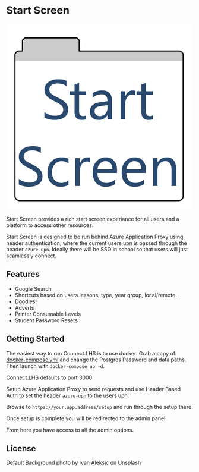 # Start Screen

![Start Screen Logo](./public/img/logo.png)

Start Screen provides a rich start screen experiance for all users and a
platform to access other resources.

Start Screen is designed to be run behind Azure Application Proxy using header
authentication, where the current users upn is passed through the header
`azure-upn`. Ideally there will be SSO in school so that users will just
seamlessly connect.

## Features

- Google Search
- Shortcuts based on users lessons, type, year group, local/remote.
- Doodles!
- Adverts
- Printer Consumable Levels
- Student Password Resets

## Getting Started

The easiest way to run Connect.LHS is to use docker. Grab a copy of
[docker-compose.yml](./docker-compose.sample.yaml) and change the Postgres
Password and data paths. Then launch with `docker-compose up -d`.

Connect.LHS defaults to port 3000

Setup Azure Application Proxy to send requests and use Header Based Auth to set
the header `azure-upn` to the users upn.

Browse to `https://your.app.address/setup` and run through the setup there.

Once setup is complete you will be redirected to the admin panel.

From here you have access to all the admin options.

## License

Default Background photo by
[Ivan Aleksic](https://unsplash.com/@ivalex?utm_source=unsplash&utm_medium=referral&utm_content=creditCopyText)
on
[Unsplash](https://unsplash.com/photos/PDRFeeDniCk?utm_source=unsplash&utm_medium=referral&utm_content=creditCopyText)
